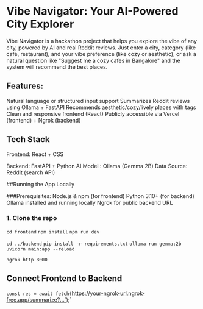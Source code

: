 # Vibe Navigator: Your AI-Powered City Explorer

Vibe Navigator is a hackathon project that helps you explore the vibe of any city,
powered by AI and real Reddit reviews. Just enter a city, category (like café, restaurant), and your vibe preference 
(like cozy or aesthetic), or ask a natural question like "Suggest me a cozy cafes in Bangalore" and the system will recommend the best places.


## Features:

Natural language or structured input support
Summarizes Reddit reviews using Ollama + FastAPI
Recommends aesthetic/cozy/lively places with tags
Clean and responsive frontend (React)
Publicly accessible via Vercel (frontend) + Ngrok (backend)


## Tech Stack

 Frontend: React + CSS                      

 Backend: FastAPI + Python 
 AI Model : Ollama (Gemma 2B) 
  Data Source: Reddit (search API) 


##Running the App Locally

###Prerequisites:
Node.js & npm (for frontend)
Python 3.10+ (for backend)
Ollama installed and running locally
Ngrok for public backend URL

### 1. Clone the repo
`cd frontend`
`npm install`
`npm run dev`

`cd ../backend`
`pip install -r requirements.txt`
`ollama run gemma:2b`
`uvicorn main:app --reload`

`ngrok http 8000`

## Connect Frontend to Backend
`const res = await fetch(`https://your-ngrok-url.ngrok-free.app/summarize?...`);`
